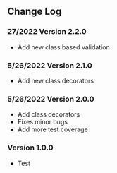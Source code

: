 ## Change Log

### 27/2022 Version 2.2.0

- Add new class based validation

### 5/26/2022 Version 2.1.0

- Add new class decorators

### 5/26/2022 Version 2.0.0

- Add class decorators
- Fixes minor bugs
- Add more test coverage

### Version 1.0.0

- Test
